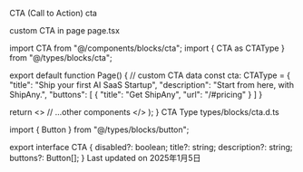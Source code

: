 CTA (Call to Action)
cta

custom CTA in page
page.tsx

import CTA from "@/components/blocks/cta";
import { CTA as CTAType } from "@/types/blocks/cta";
 
export default function Page() {
  // custom CTA data
  const cta: CTAType =  {
    "title": "Ship your first AI SaaS Startup",
    "description": "Start from here, with ShipAny.",
    "buttons": [
      {
        "title": "Get ShipAny",
        "url": "/#pricing"
      }
    ]
  }
 
  return <>
      <CTA cta={cta} />
      // ...other components
    </>
  );
}
CTA Type
types/blocks/cta.d.ts

import { Button } from "@/types/blocks/button";
 
export interface CTA {
  disabled?: boolean;
  title?: string;
  description?: string;
  buttons?: Button[];
}
Last updated on 2025年1月5日